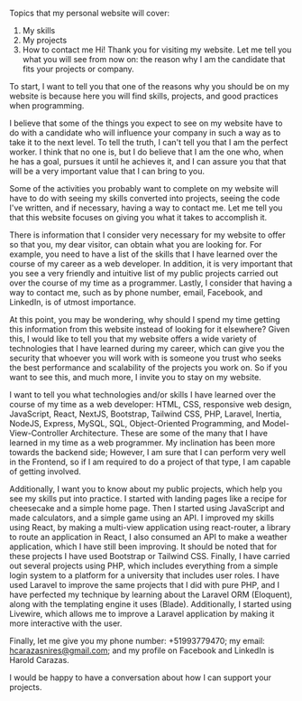 Topics that my personal website will cover:

1. My skills
2. My projects
3. How to contact me
Hi! Thank you for visiting my website. Let me tell you what you will see from now on: the reason why I am the candidate that fits your projects or company.

To start, I want to tell you that one of the reasons why you should be on my website is because here you will find skills, projects, and good practices when programming.

I believe that some of the things you expect to see on my website have to do with a candidate who will influence your company in such a way as to take it to the next level. To tell the truth, I can't tell you that I am the perfect worker. I think that no one is, but I do believe that I am the one who, when he has a goal, pursues it until he achieves it, and I can assure you that that will be a very important value that I can bring to you.

Some of the activities you probably want to complete on my website will have to do with seeing my skills converted into projects, seeing the code I've written, and if necessary, having a way to contact me. Let me tell you that this website focuses on giving you what it takes to accomplish it.

There is information that I consider very necessary for my website to offer so that you, my dear visitor, can obtain what you are looking for. For example, you need to have a list of the skills that I have learned over the course of my career as a web developer. In addition, it is very important that you see a very friendly and intuitive list of my public projects carried out over the course of my time as a programmer. Lastly, I consider that having a way to contact me, such as by phone number, email, Facebook, and LinkedIn, is of utmost importance.

At this point, you may be wondering, why should I spend my time getting this information from this website instead of looking for it elsewhere? Given this, I would like to tell you that my website offers a wide variety of technologies that I have learned during my career, which can give you the security that whoever you will work with is someone you trust who seeks the best performance and scalability of the projects you work on. So if you want to see this, and much more, I invite you to stay on my website.

I want to tell you what technologies and/or skills I have learned over the course of my time as a web developer: HTML, CSS, responsive web design, JavaScript, React, NextJS, Bootstrap, Tailwind CSS, PHP, Laravel, Inertia, NodeJS, Express, MySQL, SQL, Object-Oriented Programming, and Model-View-Controller Architecture. These are some of the many that I have learned in my time as a web programmer. My inclination has been more towards the backend side; However, I am sure that I can perform very well in the Frontend, so if I am required to do a project of that type, I am capable of getting involved.

Additionally, I want you to know about my public projects, which help you see my skills put into practice. I started with landing pages like a recipe for cheesecake and a simple home page. Then I started using JavaScript and made calculators, and a simple game using an API. I improved my skills using React, by making a multi-view application using react-router, a library to route an application in React, I also consumed an API to make a weather application, which I have still been improving. It should be noted that for these projects I have used Bootstrap or Tailwind CSS. Finally, I have carried out several projects using PHP, which includes everything from a simple login system to a platform for a university that includes user roles. I have used Laravel to improve the same projects that I did with pure PHP, and I have perfected my technique by learning about the Laravel ORM (Eloquent), along with the templating engine it uses (Blade). Additionally, I started using Livewire, which allows me to improve a Laravel application by making it more interactive with the user.

Finally, let me give you my phone number: +51993779470; my email: hcarazasnires@gmail.com; and my profile on Facebook and LinkedIn is Harold Carazas.

I would be happy to have a conversation about how I can support your projects.
